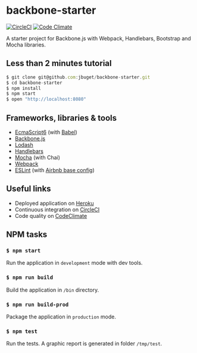 # backbone-starter

[![CircleCI](https://circleci.com/gh/jbuget/backbone-starter.svg?style=svg)](https://circleci.com/gh/jbuget/backbone-starter)
[![Code Climate](https://codeclimate.com/github/jbuget/backbone-starter/badges/gpa.svg)](https://codeclimate.com/github/jbuget/backbone-starter)

A starter project for Backbone.js with Webpack, Handlebars, Bootstrap and Mocha libraries.

## Less than 2 minutes tutorial

```js
$ git clone git@github.com:jbuget/backbone-starter.git
$ cd backbone-starter
$ npm install
$ npm start
$ open "http://localhost:8080"
```

## Frameworks, libraries & tools

- [EcmaScript6](http://www.ecma-international.org/ecma-262/6.0/) (with [Babel](https://babeljs.io/))
- [Backbone.js](http://backbonejs.org/)
- [Lodash](https://lodash.com/)
- [Handlebars](http://handlebarsjs.com/)
- [Mocha](https://mochajs.org/) (with Chai)
- [Webpack](https://webpack.github.io/)
- [ESLint](http://eslint.org/) (with [Airbnb base config](https://www.npmjs.com/package/eslint-config-airbnb-base))

## Useful links

- Deployed application on [Heroku]()
- Continuous integration on [CircleCI](https://circleci.com/gh/jbuget/backbone-starter)
- Code quality on [CodeClimate](https://codeclimate.com/github/jbuget/backbone-starter)

## NPM tasks

### `$ npm start`

Run the application in `development` mode with dev tools.

### `$ npm run build`

Build the application in `/bin` directory.

### `$ npm run build-prod`

Package the application in `production` mode. 

### `$ npm test`

Run the tests. A graphic report is generated in folder `/tmp/test`.
